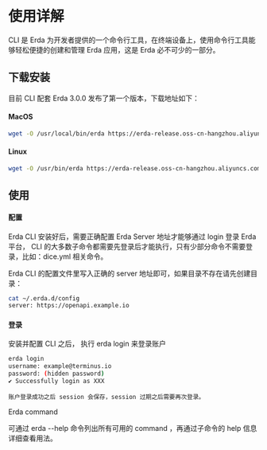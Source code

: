 # 使用详解

CLI 是 Erda
为开发者提供的一个命令行工具，在终端设备上，使用命令行工具能够轻松便捷的创建和管理 Erda 应用，这是 Erda 必不可少的一部分。

## 下载安装

目前 CLI 配套 Erda 3.0.0 发布了第一个版本，下载地址如下：

#### MacOS

```bash
wget -O /usr/local/bin/erda https://erda-release.oss-cn-hangzhou.aliyuncs.com/cli/mac/erda && chmod +x /usr/local/bin/erda
```

#### Linux

```bash
wget -O /usr/bin/erda https://erda-release.oss-cn-hangzhou.aliyuncs.com/cli/linux/erda && chmod +x /usr/bin/erda
```

## 使用

#### 配置

Erda CLI 安装好后，需要正确配置 Erda Server 地址才能够通过 login 登录 Erda
平台， CLI
的大多数子命令都需要先登录后才能执行，只有少部分命令不需要登录，比如：dice.yml
相关命令。

Erda CLI 的配置文件里写入正确的 server 地址即可，如果目录不存在请先创建目录：

```bash
cat ~/.erda.d/config
server: https://openapi.example.io
```

#### 登录

安装并配置 CLI 之后， 执行 erda login 来登录账户

```bash
erda login
username: example@terminus.io
password: (hidden password)
✔ Successfully login as XXX
```

`账户登录成功之后 session 会保存，session 过期之后需要再次登录。`

Erda command

可通过 erda --help 命令列出所有可用的 command ，再通过子命令的 help 信息详细查看用法。
